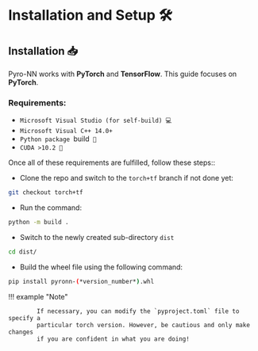 #  Installation and Setup 🛠️

## Installation 📥

Pyro-NN works with **PyTorch** and **TensorFlow**. This guide focuses on **PyTorch**.  
### Requirements:
* `Microsoft Visual Studio (for self-build) 💻`
* `Microsoft Visual C++ 14.0+`
* `Python package `build` 🐍`
* `CUDA >10.2 🚀`

Once all of these requirements are fulfilled, follow these steps::

* Clone the repo and switch to the `torch+tf` branch if not done yet:
```bash
git checkout torch+tf
```

* Run the command: 
```bash
python -m build . 
```

* Switch to the newly created sub-directory `dist`
```bash
cd dist/ 
```


* Build the wheel file using the following command: 
```bash
pip install pyronn-(*version_number*).whl
```




!!! example "Note"

            If necessary, you can modify the `pyproject.toml` file to specify a 
            particular torch version. However, be cautious and only make changes 
            if you are confident in what you are doing!


